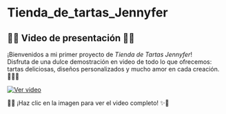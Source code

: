 # Tienda_de_tartas_Jennyfer

## 🍰🎥 Video de presentación 🎂✨

¡Bienvenidos a mi primer proyecto de *Tienda de Tartas Jennyfer*!  
Disfruta de una dulce demostración en video de todo lo que ofrecemos: tartas deliciosas, diseños personalizados y mucho amor en cada creación. 💖👩‍🍳

[![Ver video](https://img.youtube.com/vi/5GEuhzTMT2M/hqdefault.jpg)](https://youtu.be/5GEuhzTMT2M)

🧁✨ ¡Haz clic en la imagen para ver el video completo! ✨🧁
